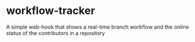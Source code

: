 # workflow-tracker
A simple web-hook that shows a real-time branch workflow and the online status of the contributors in a repository
